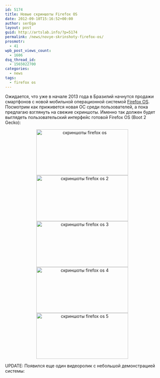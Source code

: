 ```yaml
---
id: 5174
title: Новые скриншоты Firefox OS
date: 2012-09-10T15:16:52+00:00
author: serEga
layout: post
guid: http://artslab.info/?p=5174
permalink: /news/novye-skrinshoty-firefox-os/
prosmotr:
  - 41
wpb_post_views_count:
  - 1606
dsq_thread_id:
  - 1565022700
categories:
  - news
tags:
  - firefox os
---
```

Ожидается, что уже в начале 2013 года в Бразилий начнутся продажи смартфонов с новой мобильной операционной системой [Firefox OS](http://ru.wikipedia.org/wiki/Firefox_OS). Посмотрим как приживется новая ОС среди пользователей, а пока предлагаю взглянуть на свежие скриншоты. Именно так должен будет выглядеть пользовательский интерфейс готовой Firefox OS (Boot 2 Gecko):

<center>
  <a href="{{site.img_cdn}}/firefox-os-1.png"><img src="{{site.img_cdn}}/firefox-os-1-300x150.png" alt="скриншоты firefox os" title="firefox-os-1" width="300" height="150" class="aligncenter size-medium wp-image-5175" srcset="{{site.img_cdn}}/firefox-os-1-300x150.png 300w, {{site.img_cdn}}/firefox-os-1-1024x512.png 1024w" sizes="(max-width: 300px) 100vw, 300px" /></a><br /> <a href="{{site.img_cdn}}/firefox-os-2.png"><img src="{{site.img_cdn}}/firefox-os-2-300x150.png" alt="скриншоты firefox os 2" title="firefox-os-2" width="300" height="150" class="aligncenter size-medium wp-image-5176" srcset="{{site.img_cdn}}/firefox-os-2-300x150.png 300w, {{site.img_cdn}}/firefox-os-2-1024x512.png 1024w" sizes="(max-width: 300px) 100vw, 300px" /></a>
</center>



<!--more-->





<center>
  <a href="{{site.img_cdn}}/firefox-os-3.png"><img src="{{site.img_cdn}}/firefox-os-3-300x150.png" alt="скриншоты firefox os 3" title="firefox-os-3" width="300" height="150" class="aligncenter size-medium wp-image-5177" srcset="{{site.img_cdn}}/firefox-os-3-300x150.png 300w, {{site.img_cdn}}/firefox-os-3-1024x512.png 1024w" sizes="(max-width: 300px) 100vw, 300px" /></a><br /> <a href="{{site.img_cdn}}/firefox-os-4.png"><img src="{{site.img_cdn}}/firefox-os-4-300x150.png" alt="скриншоты firefox os 4" title="firefox-os-4" width="300" height="150" class="aligncenter size-medium wp-image-5178" srcset="{{site.img_cdn}}/firefox-os-4-300x150.png 300w, {{site.img_cdn}}/firefox-os-4-1024x512.png 1024w" sizes="(max-width: 300px) 100vw, 300px" /></a><br /> <a href="{{site.img_cdn}}/firefox-os-5.png"><img src="{{site.img_cdn}}/firefox-os-5-300x150.png" alt="скриншоты firefox os 5" title="firefox-os-5" width="300" height="150" class="aligncenter size-medium wp-image-5179" srcset="{{site.img_cdn}}/firefox-os-5-300x150.png 300w, {{site.img_cdn}}/firefox-os-5-1024x512.png 1024w" sizes="(max-width: 300px) 100vw, 300px" /></a>
</center>

UPDATE: Появился еще один видеоролик с небольшой демонстрацией системы:
